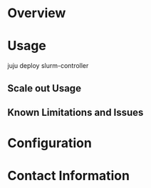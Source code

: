 # Overview

# Usage

  juju deploy slurm-controller

## Scale out Usage

## Known Limitations and Issues

# Configuration

# Contact Information
